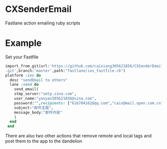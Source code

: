 # CXSenderEmail
Fastlane action emailing ruby scripts

# Example
Set your Fastfile
```ruby
import_from_git(url:'https://github.com/caixiang305621856/CXSenderEmail
.git',branch:'master',path:"fastlane/ios_fastfile.rb")
platform :ios do
  desc "sendEmail to others"
  lane :send do
    send_email(
    stmp_server:"smtp.sina.com",
    user_name:"yanyan305621856@sina.com",
    password:"",recipients: ["616704162@qq.com","caix@mail.open.com.cn"],
    subject:"邮件主题",
    message_body:"邮件内容"
    )
  end
 end
```
There are also two other actions that remove remote and local tags and post them to the app to the dandelion
